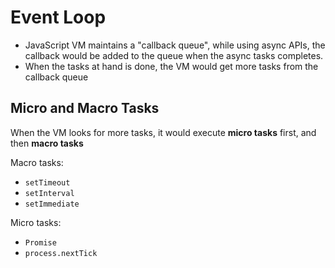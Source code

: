 # Event Loop

- JavaScript VM maintains a "callback queue", while using async APIs, the
  callback would be added to the queue when the async tasks completes.
- When the tasks at hand is done, the VM would get more tasks from the callback
  queue

## Micro and Macro Tasks

When the VM looks for more tasks, it would execute **micro tasks** first, and
then **macro tasks**

Macro tasks:

- `setTimeout`
- `setInterval`
- `setImmediate`

Micro tasks:

- `Promise`
- `process.nextTick`
